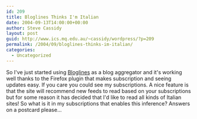 ```yaml
---
id: 209
title: Bloglines Thinks I'm Italian
date: 2004-09-13T14:00:00+00:00
author: Steve Cassidy
layout: post
guid: http://www.ics.mq.edu.au/~cassidy/wordpress/?p=209
permalink: /2004/09/bloglines-thinks-im-italian/
categories:
  - Uncategorized
---
```

So I've just started using [Bloglines](http://www.bloglines.com/) as a blog aggregator and it's working well thanks to the Firefox plugin that makes subscription and seeing updates easy. If you care you could see <a>my subscriptions</a>. A nice feature is that the site will recommend new feeds to read based on your subscriptions but for some reason it has decided that I'd like to read all kinds of Italian sites! So what is it in my subscriptions that enables this inference? Answers on a postcard please...
